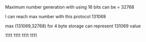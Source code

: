 Maximum number generation with using 16 bits can be = 32768

I can reach max number with this protocol 131069

max (131069,32768) for 4 byte storage can represent 131069 value

1111 1111 1111 1111 